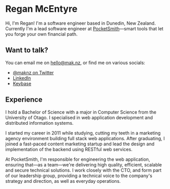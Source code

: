 # Regan McEntyre

Hi, I'm Regan! I'm a software engineer based in Dunedin, New Zealand. Currently I'm a lead software engineer at [PocketSmith](https://www.pocketsmith.com)—smart tools that let you forge your own financial path.

## Want to talk?

You can email me on [hello@mak.nz](mailto:hello@mak.nz), or find me on various socials:

* [@maknz on Twitter](https://twitter.com/maknz)
* [LinkedIn](https://www.linkedin.com/in/maknz/)
* [Keybase](https://keybase.io/maknz)

## Experience

I hold a Bachelor of Science with a major in Computer Science from the University of Otago. I specialised in web application development and distributed information systems.

I started my career in 2011 while studying, cutting my teeth in a marketing agency environment building full stack web applications. After graduating, I joined a fast-paced content marketing startup and lead the design and implementation of the backend using RESTful web services.

At PocketSmith, I'm responsible for engineering the web application, ensuring that—as a team—we're delivering high quality, efficient, scalable and secure technical solutions. I work closely with the CTO, and form part of our leadership group, providing a technical voice to the company's strategy and direction, as well as everyday operations.
